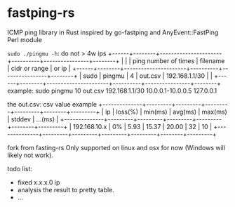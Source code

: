 # fastping-rs
 ICMP ping library in Rust inspired by go-fastping and AnyEvent::FastPing Perl module

`sudo ./pingmu -h`:
do not > 4w ips
+------+--------+----------------------+----------+----------------+--------+
|      |        | ping number of times | filename | cidr or range  |  or ip |
+------+--------+----------------------+----------+----------------+--------+
| sudo | pingmu | 4                    | out.csv  | 192.168.1.1/30 |        |
+------+--------+----------------------+----------+----------------+--------+
example:
sudo pingmu 10 out.csv 192.168.1.1/30 10.0.0.1-10.0.0.5 127.0.0.1

the out.csv: 
csv value example
+--------------+---------+---------+---------+---------+--------+---------+
| ip           | loss(%) | min(ms) | avg(ms) | max(ms) | stddev | ...(ms) |
+--------------+---------+---------+---------+---------+--------+---------+
| 192.168.10.x | 0%      | 5.93    | 15.37   | 20.00   | 32     | 10      |
+--------------+---------+---------+---------+---------+--------+---------+

fork from fasting-rs
Only supported on linux and osx for now (Windows will likely not work).  


todo list:
 - fixed x.x.x.0 ip
 - analysis the result to pretty table.
 - ...
